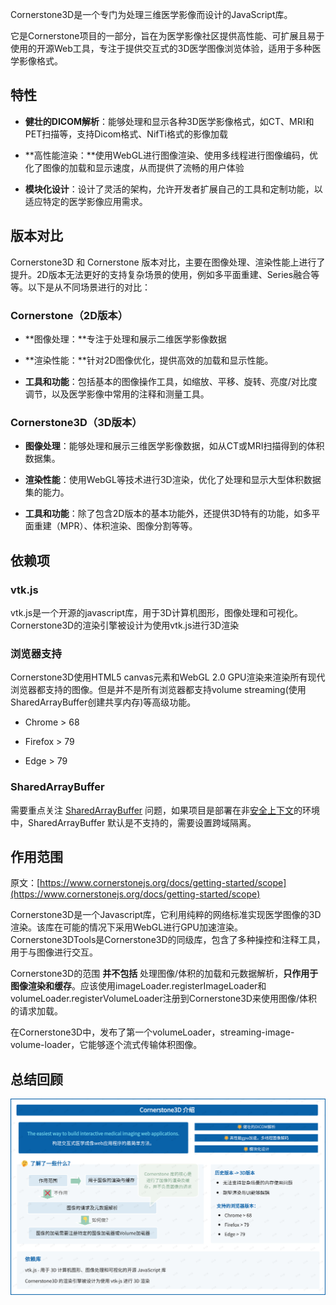 Cornerstone3D是一个专门为处理三维医学影像而设计的JavaScript库。

它是Cornerstone项目的一部分，旨在为医学影像社区提供高性能、可扩展且易于使用的开源Web工具，专注于提供交互式的3D医学图像浏览体验，适用于多种医学影像格式。

## 特性

- **健壮的DICOM解析**：能够处理和显示各种3D医学影像格式，如CT、MRI和PET扫描等，支持Dicom格式、NifTi格式的影像加载

- **高性能渲染：**使用WebGL进行图像渲染、使用多线程进行图像编码，优化了图像的加载和显示速度，从而提供了流畅的用户体验

- **模块化设计**：设计了灵活的架构，允许开发者扩展自己的工具和定制功能，以适应特定的医学影像应用需求。



## 版本对比

Cornerstone3D 和 Cornerstone 版本对比，主要在图像处理、渲染性能上进行了提升。2D版本无法更好的支持复杂场景的使用，例如多平面重建、Series融合等等。以下是从不同场景进行的对比：

### Cornerstone（2D版本）

- **图像处理：**专注于处理和展示二维医学影像数据

- **渲染性能：**针对2D图像优化，提供高效的加载和显示性能。

- **工具和功能**：包括基本的图像操作工具，如缩放、平移、旋转、亮度/对比度调节，以及医学影像中常用的注释和测量工具。

### Cornerstone3D（3D版本）

- **图像处理**：能够处理和展示三维医学影像数据，如从CT或MRI扫描得到的体积数据集。

- **渲染性能**：使用WebGL等技术进行3D渲染，优化了处理和显示大型体积数据集的能力。

- **工具和功能**：除了包含2D版本的基本功能外，还提供3D特有的功能，如多平面重建（MPR）、体积渲染、图像分割等等。



## 依赖项

### vtk.js

vtk.js是一个开源的javascript库，用于3D计算机图形，图像处理和可视化。Cornerstone3D的渲染引擎被设计为使用vtk.js进行3D渲染

### 浏览器支持

Cornerstone3D使用HTML5 canvas元素和WebGL 2.0 GPU渲染来渲染所有现代浏览器都支持的图像。但是并不是所有浏览器都支持volume streaming(使用SharedArrayBuffer创建共享内存)等高级功能。

- Chrome > 68

- Firefox > 79

- Edge > 79

### SharedArrayBuffer

需要重点关注 [SharedArrayBuffer](https://developer.mozilla.org/en-US/docs/Web/JavaScript/Reference/Global_Objects/SharedArrayBuffer#security_requirements) 问题，如果项目是部署在非[安全上下文](https://developer.mozilla.org/en-US/docs/Web/Security/Secure_Contexts)的环境中，SharedArrayBuffer 默认是不支持的，需要设置跨域隔离。



## 作用范围

原文：[https://www.cornerstonejs.org/docs/getting-started/scope](https://www.cornerstonejs.org/docs/getting-started/scope)

Cornerstone3D是一个Javascript库，它利用纯粹的网络标准实现医学图像的3D渲染。该库在可能的情况下采用WebGL进行GPU加速渲染。Cornerstone3DTools是Cornerstone3D的同级库，包含了多种操控和注释工具，用于与图像进行交互。

Cornerstone3D的范围 **并不包括** 处理图像/体积的加载和元数据解析，**只作用于图像渲染和缓存**。应该使用imageLoader.registerImageLoader和volumeLoader.registerVolumeLoader注册到Cornerstone3D来使用图像/体积的请求加载。

在Cornerstone3D中，发布了第一个volumeLoader，streaming-image-volume-loader，它能够逐个流式传输体积图像。



## 总结回顾

![01. 核心概念-介绍.png](Cornerstone3D介绍+f32be8fd-962a-4bea-8537-477510c39e6e/01.+核心概念-介绍.png)



